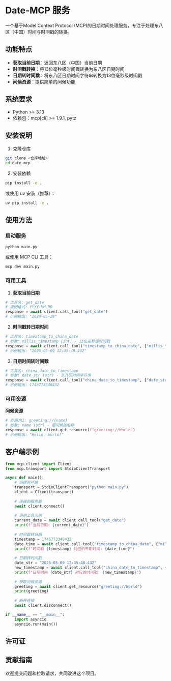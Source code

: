 # Date-MCP 服务

一个基于Model Context Protocol (MCP)的日期时间处理服务，专注于处理东八区（中国）时间与时间戳的转换。

## 功能特点

- **获取当前日期**：返回东八区（中国）当前日期
- **时间戳转换**：将13位毫秒级时间戳转换为东八区日期时间
- **日期转时间戳**：将东八区日期时间字符串转换为13位毫秒级时间戳
- **问候资源**：提供简单的问候功能

## 系统要求

- Python >= 3.13
- 依赖包：mcp[cli] >= 1.9.1, pytz

## 安装说明

1. 克隆仓库

```bash
git clone <仓库地址>
cd date_mcp
```

2. 安装依赖

```bash
pip install -e .
```

或使用 uv 安装（推荐）：

```bash
uv pip install -e .
```

## 使用方法

### 启动服务

```bash
python main.py
```

或使用 MCP CLI 工具：

```bash
mcp dev main.py
```

### 可用工具

1. **获取当前日期**

```python
# 工具名: get_date
# 返回格式: YYYY-MM-DD
response = await client.call_tool("get_date")
# 示例输出: "2024-05-28"
```

2. **时间戳转日期时间**

```python
# 工具名: timestamp_to_china_date
# 参数: millis_timestamp (int) - 13位毫秒级时间戳
response = await client.call_tool("timestamp_to_china_date", {"millis_timestamp": 1746773348432})
# 示例输出: "2025-05-09 12:35:48.432"
```

3. **日期时间转时间戳**

```python
# 工具名: china_date_to_timestamp
# 参数: date_str (str) - 东八区时间字符串
response = await client.call_tool("china_date_to_timestamp", {"date_str": "2025-05-09 12:35:48.432"})
# 示例输出: 1746773348432
```

### 可用资源

**问候资源**

```python
# 资源URI: greeting://{name}
# 参数: name (str) - 要问候的名称
response = await client.get_resource(f"greeting://World")
# 示例输出: "Hello, World!"
```

## 客户端示例

```python
from mcp.client import Client
from mcp.transport import StdioClientTransport

async def main():
    # 创建客户端
    transport = StdioClientTransport("python main.py")
    client = Client(transport)
    
    # 连接到服务器
    await client.connect()
    
    # 调用工具示例
    current_date = await client.call_tool("get_date")
    print(f"当前日期: {current_date}")
    
    # 时间戳转日期
    timestamp = 1746773348432
    date_time = await client.call_tool("timestamp_to_china_date", {"millis_timestamp": timestamp})
    print(f"时间戳 {timestamp} 对应的日期时间: {date_time}")
    
    # 日期转时间戳
    date_str = "2025-05-09 12:35:48.432"
    new_timestamp = await client.call_tool("china_date_to_timestamp", {"date_str": date_str})
    print(f"日期时间 {date_str} 对应的时间戳: {new_timestamp}")
    
    # 获取问候资源
    greeting = await client.get_resource("greeting://World")
    print(greeting)
    
    # 断开连接
    await client.disconnect()

if __name__ == "__main__":
    import asyncio
    asyncio.run(main())
```

## 许可证



## 贡献指南

欢迎提交问题和拉取请求，共同改进这个项目。
        